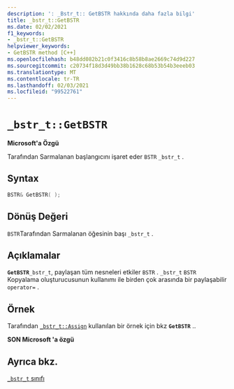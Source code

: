 ```yaml
---
description: ': _Bstr_t:: GetBSTR hakkında daha fazla bilgi'
title: _bstr_t::GetBSTR
ms.date: 02/02/2021
f1_keywords:
- _bstr_t::GetBSTR
helpviewer_keywords:
- GetBSTR method [C++]
ms.openlocfilehash: b48dd082b21c0f3416c8b58b8ae2669c74d9d227
ms.sourcegitcommit: c20734f18d3d49bb38b1628c68b53b54b3eeeb03
ms.translationtype: MT
ms.contentlocale: tr-TR
ms.lasthandoff: 02/03/2021
ms.locfileid: "99522761"
---
```

# `_bstr_t::GetBSTR`

**Microsoft'a Özgü**

Tarafından Sarmalanan başlangıcını işaret eder `BSTR` `_bstr_t` .

## <a name="syntax"></a>Syntax

```cpp
BSTR& GetBSTR( );
```

## <a name="return-value"></a>Dönüş Değeri

`BSTR`Tarafından Sarmalanan öğesinin başı `_bstr_t` .

## <a name="remarks"></a>Açıklamalar

**`GetBSTR`**`_bstr_t`, paylaşan tüm nesneleri etkiler `BSTR` . `_bstr_t` `BSTR` Kopyalama oluşturucusunun kullanımı ile birden çok arasında bir paylaşabilir `operator=` .

## <a name="example"></a>Örnek

Tarafından [`_bstr_t::Assign`](../cpp/bstr-t-assign.md) kullanılan bir örnek için bkz **`GetBSTR`** ..

**SON Microsoft 'a özgü**

## <a name="see-also"></a>Ayrıca bkz.

[`_bstr_t` sınıfı](../cpp/bstr-t-class.md)